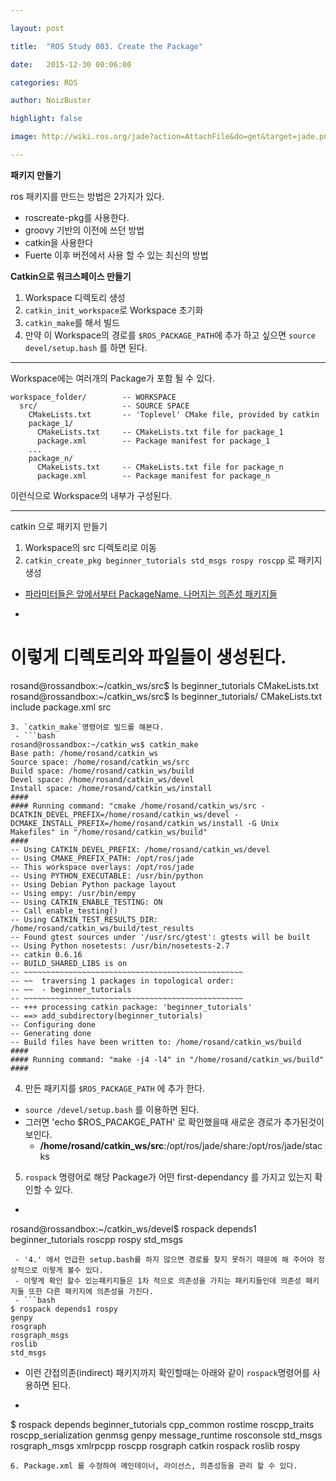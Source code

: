```yaml
---

layout: post

title:  "ROS Study 003. Create the Package"

date:   2015-12-30 00:06:00

categories: ROS

author: NoizBuster

highlight: false

image: http://wiki.ros.org/jade?action=AttachFile&do=get&target=jade.png

---
```


**패키지 만들기**

ros 패키지를 만드는 방법은 2가지가 있다.

* roscreate-pkg를 사용한다.
 * groovy 기반의 이전에 쓰던 방법
* catkin을 사용한다
 * Fuerte 이후 버전에서 사용 할 수 있는 최신의 방법

**Catkin으로 워크스페이스 만들기**

1. Workspace 디렉토리 생성
2. `catkin_init_workspace`로 Workspace 초기화
3. `catkin_make`를 해서 빌드
4. 만약 이 Workspace의 경로를 `$ROS_PACKAGE_PATH`에 추가 하고 싶으면 `source devel/setup.bash` 를 하면 된다.

---

Workspace에는 여러개의 Package가 포함 될 수 있다.

```
workspace_folder/        -- WORKSPACE
  src/                   -- SOURCE SPACE
    CMakeLists.txt       -- 'Toplevel' CMake file, provided by catkin
    package_1/
      CMakeLists.txt     -- CMakeLists.txt file for package_1
      package.xml        -- Package manifest for package_1
    ...
    package_n/
      CMakeLists.txt     -- CMakeLists.txt file for package_n
      package.xml        -- Package manifest for package_n
```
이런식으로 Workspace의 내부가 구성된다.

---

catkin 으로 패키지 만들기
1. Workspace의 src 디렉토리로 이동
2. `catkin_create_pkg beginner_tutorials std_msgs rospy roscpp` 로 패키지 생성
 - [파라미터들은 앞에서부터 PackageName, 나머지는 의존성 패키지들](http://wiki.ros.org/catkin/commands/catkin_create_pkg)
 - ```bash
# 이렇게 디렉토리와 파일들이 생성된다.
rosand@rossandbox:~/catkin_ws/src$ ls
beginner_tutorials  CMakeLists.txt
rosand@rossandbox:~/catkin_ws/src$ ls beginner_tutorials/
CMakeLists.txt  include  package.xml  src
```
3. `catkin_make`명령어로 빌드를 해본다.
 - ```bash
rosand@rossandbox:~/catkin_ws$ catkin_make
Base path: /home/rosand/catkin_ws
Source space: /home/rosand/catkin_ws/src
Build space: /home/rosand/catkin_ws/build
Devel space: /home/rosand/catkin_ws/devel
Install space: /home/rosand/catkin_ws/install
####
#### Running command: "cmake /home/rosand/catkin_ws/src -DCATKIN_DEVEL_PREFIX=/home/rosand/catkin_ws/devel -DCMAKE_INSTALL_PREFIX=/home/rosand/catkin_ws/install -G Unix Makefiles" in "/home/rosand/catkin_ws/build"
####
-- Using CATKIN_DEVEL_PREFIX: /home/rosand/catkin_ws/devel
-- Using CMAKE_PREFIX_PATH: /opt/ros/jade
-- This workspace overlays: /opt/ros/jade
-- Using PYTHON_EXECUTABLE: /usr/bin/python
-- Using Debian Python package layout
-- Using empy: /usr/bin/empy
-- Using CATKIN_ENABLE_TESTING: ON
-- Call enable_testing()
-- Using CATKIN_TEST_RESULTS_DIR: /home/rosand/catkin_ws/build/test_results
-- Found gtest sources under '/usr/src/gtest': gtests will be built
-- Using Python nosetests: /usr/bin/nosetests-2.7
-- catkin 0.6.16
-- BUILD_SHARED_LIBS is on
-- ~~~~~~~~~~~~~~~~~~~~~~~~~~~~~~~~~~~~~~~~~~~~~~~~~
-- ~~  traversing 1 packages in topological order:
-- ~~  - beginner_tutorials
-- ~~~~~~~~~~~~~~~~~~~~~~~~~~~~~~~~~~~~~~~~~~~~~~~~~
-- +++ processing catkin package: 'beginner_tutorials'
-- ==> add_subdirectory(beginner_tutorials)
-- Configuring done
-- Generating done
-- Build files have been written to: /home/rosand/catkin_ws/build
####
#### Running command: "make -j4 -l4" in "/home/rosand/catkin_ws/build"
####
```
4. 만든 패키지를 `$ROS_PACKAGE_PATH` 에 추가 한다.
 - `source /devel/setup.bash` 를 이용하면 된다.
 - 그러면 'echo $ROS_PACAKGE_PATH' 로 확인했을때 새로운 경로가 추가된것이 보인다.
    - **/home/rosand/catkin_ws/src**:/opt/ros/jade/share:/opt/ros/jade/stacks
5. `rospack` 명령어로 해당 Package가 어떤 first-dependancy 를 가지고 있는지 확인할 수 있다.
 - ```bash
rosand@rossandbox:~/catkin_ws/devel$ rospack depends1 beginner_tutorials
roscpp
rospy
std_msgs
```
 - '4.' 에서 언급한 setup.bash를 하지 않으면 경로를 찾지 못하기 때문에 해 주어야 정상적으로 이렇게 볼수 있다.
 - 이렇게 확인 할수 있는패키지들은 1차 적으로 의존성을 가지는 패키지들인데 의존성 패키지들 또한 다른 패키지에 의존성을 가진다.
 - ```bash
$ rospack depends1 rospy
genpy
rosgraph
rosgraph_msgs
roslib
std_msgs
```
 - 이런 간접의존(indirect) 패키지까지 확인할때는 아래와 같이 `rospack`명령어를 사용하면 된다.
 - ```bash
$ rospack depends beginner_tutorials
cpp_common
rostime
roscpp_traits
roscpp_serialization
genmsg
genpy
message_runtime
rosconsole
std_msgs
rosgraph_msgs
xmlrpcpp
roscpp
rosgraph
catkin
rospack
roslib
rospy
```
6. Package.xml 를 수정하여 메인테이너, 라이선스, 의존성등을 관리 할 수 있다.